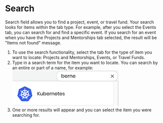 # Search

Search field allows you to find a project, event, or travel fund. Your search looks for items _within_ the tab type. For example, after you select the Events tab, you can search for and find a specific event. If you search for an event when you have the Projects and Mentorships tab selected, the result will be "Items not found" message.

1. To use the search functionality, select the tab for the type of item you want to locate: Projects and Mentorships, Events, or Travel Funds.
2. Type in a search term for the item you want to locate. You can search by an entire or part of a name, for example:  ![](../../../.gitbook/assets/7416595.png)                                                                                                                                                                                                                                                                                                                  
3. One or more results will appear and you can select the item you were searching for.


